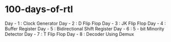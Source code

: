 # 100-days-of-rtl
Day - 1 : Clock Generator 
Day - 2 : D Flip Flop 
Day - 3 : JK Flip Flop 
Day - 4 : Buffer Register
Day - 5 : Bidirectional Shift Register 
Day - 6 : 5 - bit Minority Detector 
Day - 7 : T Flip Flop 
Day - 8 : Decoder Using Demux